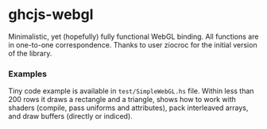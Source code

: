 # ghcjs-webgl

Minimalistic, yet (hopefully) fully functional WebGL binding.
All functions are in one-to-one correspondence.
Thanks to user ziocroc for the initial version of the library.

### Examples

Tiny code example is available in `test/SimpleWebGL.hs` file.
Within less than 200 rows it draws a rectangle and a triangle,
shows how to work with shaders (compile, pass uniforms and attributes),
pack interleaved arrays, and draw buffers (directly or indiced).


